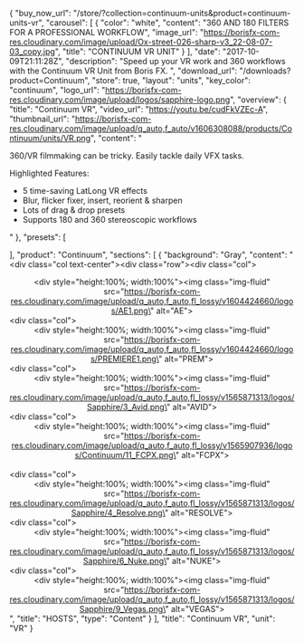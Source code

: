 {
  "buy_now_url": "/store/?collection=continuum-units&product=continuum-units-vr",
  "carousel": [
    {
      "color": "white",
      "content": "360 AND 180 FILTERS FOR A PROFESSIONAL WORKFLOW",
      "image_url": "https://borisfx-com-res.cloudinary.com/image/upload/Ox-street-026-sharp-v3_22-08-07-03_copy.jpg",
      "title": "CONTINUUM VR UNIT"
    }
  ],
  "date": "2017-10-09T21:11:28Z",
  "description": "Speed up your VR work and 360 workflows with the Continuum VR Unit from Boris FX. ",
  "download_url": "/downloads?product=Continuum",
  "store": true,
  "layout": "units",
  "key_color": "continuum",
  "logo_url": "https://borisfx-com-res.cloudinary.com/image/upload/logos/sapphire-logo.png",
  "overview": {
    "title": "Continuum VR",
    "video_url": "https://youtu.be/cudFkVZEc-A",
    "thumbnail_url": "https://borisfx-com-res.cloudinary.com/image/upload/q_auto,f_auto/v1606308088/products/Continuum/units/VR.png",
    "content": "<p>360/VR filmmaking can be tricky. Easily tackle daily VFX tasks.</p><p>Highlighted Features:</p><ul><li>5 time-saving LatLong VR effects</li><li>Blur, flicker fixer, insert, reorient & sharpen</li><li>Lots of drag & drop presets</li><li>Supports 180 and 360 stereoscopic workflows</li></ul></p>"
  },
  "presets": [

  ],
  "product": "Continuum",
  "sections": [
	{
      "background": "Gray",
      "content": "<div class=\"col text-center\"><div class=\"row\"><div class=\"col\"><span><center><div style=\"height:100%; width:100%\"><img class=\"img-fluid\" src=\"https://borisfx-com-res.cloudinary.com/image/upload/q_auto,f_auto,fl_lossy/v1604424660/logos/AE1.png\" alt=\"AE\"></div></center></div><div class=\"col\"><center><div style=\"height:100%; width:100%\"><img class=\"img-fluid\" src=\"https://borisfx-com-res.cloudinary.com/image/upload/q_auto,f_auto,fl_lossy/v1604424660/logos/PREMIERE1.png\" alt=\"PREM\"></div></center></span></div><div class=\"col\"><center><div style=\"height:100%; width:100%\"><img class=\"img-fluid\" src=\"https://borisfx-com-res.cloudinary.com/image/upload/q_auto,f_auto,fl_lossy/v1565871313/logos/Sapphire/3_Avid.png\" alt=\"AVID\"></div></center></div><div class=\"col\"><center><div style=\"height:100%; width:100%\"><img class=\"img-fluid\" src=\"https://borisfx-com-res.cloudinary.com/image/upload/q_auto,f_auto,fl_lossy/v1565907936/logos/Continuum/11_FCPX.png\" alt=\"FCPX\"></div></center></div><br><div class=\"col\"><center><div style=\"height:100%; width:100%\"><img class=\"img-fluid\" src=\"https://borisfx-com-res.cloudinary.com/image/upload/q_auto,f_auto,fl_lossy/v1565871313/logos/Sapphire/4_Resolve.png\" alt=\"RESOLVE\"></div></center></div><div class=\"col\"><center><div style=\"height:100%; width:100%\"><img class=\"img-fluid\" src=\"https://borisfx-com-res.cloudinary.com/image/upload/q_auto,f_auto,fl_lossy/v1565871313/logos/Sapphire/6_Nuke.png\" alt=\"NUKE\"></div></center></div><div class=\"col\"><center><div style=\"height:100%; width:100%\"><img class=\"img-fluid\" src=\"https://borisfx-com-res.cloudinary.com/image/upload/q_auto,f_auto,fl_lossy/v1565871313/logos/Sapphire/9_Vegas.png\" alt=\"VEGAS\"></div></center></div></div></div>",
	  "title": "HOSTS",
      "type": "Content"
    }
  ],
  "title": "Continuum VR",
  "unit": "VR"
}
